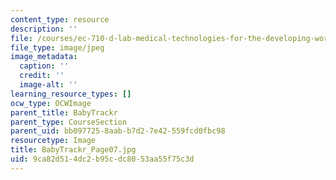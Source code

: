 ```yaml
---
content_type: resource
description: ''
file: /courses/ec-710-d-lab-medical-technologies-for-the-developing-world-spring-2010/9ca82d514dc2b95cdc8053aa55f75c3d_BabyTrackr_Page07.jpg
file_type: image/jpeg
image_metadata:
  caption: ''
  credit: ''
  image-alt: ''
learning_resource_types: []
ocw_type: OCWImage
parent_title: BabyTrackr
parent_type: CourseSection
parent_uid: bb097725-8aab-b7d2-7e42-559fcd0fbc98
resourcetype: Image
title: BabyTrackr_Page07.jpg
uid: 9ca82d51-4dc2-b95c-dc80-53aa55f75c3d
---
```

